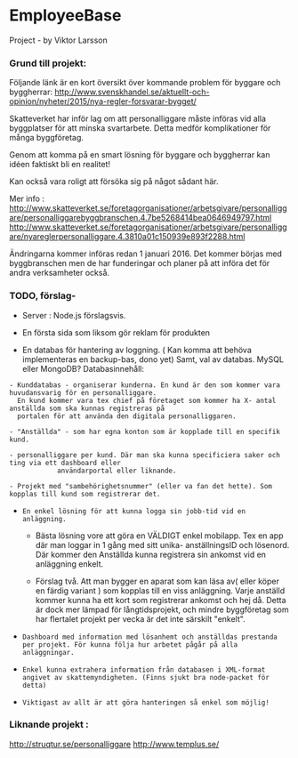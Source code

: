 # EmployeeBase
Project - by Viktor Larsson


### Grund till projekt: 
Följande länk är en kort översikt över kommande problem för byggare och byggherrar:
  http://www.svenskhandel.se/aktuellt-och-opinion/nyheter/2015/nya-regler-forsvarar-bygget/
  
Skatteverket har inför lag om att personalliggare måste införas vid alla byggplatser för att minska svartarbete.
Detta medför komplikationer för många byggföretag. 
  
Genom att komma på en smart lösning för byggare och byggherrar kan idéen faktiskt bli en realitet! 
  
Kan också vara roligt att försöka sig på något sådant här. 

Mer info :
http://www.skatteverket.se/foretagorganisationer/arbetsgivare/personalliggare/personalliggarebyggbranschen.4.7be5268414bea0646949797.html
http://www.skatteverket.se/foretagorganisationer/arbetsgivare/personalliggare/nyareglerpersonalliggare.4.3810a01c150939e893f2288.html

Ändringarna kommer införas redan 1 januari 2016. Det kommer börjas med byggbranschen men de har funderingar och planer på att införa
det för andra verksamheter också.


### TODO, förslag- 

* Server : Node.js förslagsvis. 

 *    En första sida som liksom gör reklam för produkten
 
 *    En databas för hantering av loggning. ( Kan komma att behöva implementeras en backup-bas, dono yet)
      Samt, val av databas. MySQL eller MongoDB? 
      Databasinnehåll:
      
    - Kunddatabas - organiserar kunderna. En kund är den som kommer vara huvudansvarig för en personalliggare. 
      En kund kommer vara tex chief på företaget som kommer ha X- antal anställda som ska kunnas registreras på
      portalen för att använda den digitala personalliggaren. 
          
    - "Anställda" - som har egna konton som är kopplade till en specifik kund. 
              
    - personalliggare per kund. Där man ska kunna specificiera saker och ting via ett dashboard eller
                användarportal eller liknande. 
                
    - Projekt med "sambehörighetsnummer" (eller va fan det hette). Som kopplas till kund som registrerar det. 
              
  *     En enkel lösning för att kunna logga sin jobb-tid vid en anläggning. 
      
    - Bästa lösning vore att göra en VÄLDIGT enkel mobilapp. Tex en app där man loggar in 1 gång med sitt unika- anställningsID och 
        lösenord. Där kommer den Anställda kunna registrera sin ankomst vid en anläggning enkelt.
        
    - Förslag två. Att man bygger en aparat som kan läsa av( eller köper en färdig variant ) som kopplas till en viss anläggning. 
        Varje anställd kommer kunna ha ett kort som registrerar ankomst och hej då. Detta är dock mer lämpad för långtidsprojekt,
        och mindre byggföretag som har flertalet projekt per vecka är det inte särskilt "enkelt". 
        
        
  *     Dashboard med information med lösanhemt och anställdas prestanda per projekt. För kunna följa hur arbetet pågår på alla                anläggningar.
  
  *     Enkel kunna extrahera information från databasen i XML-format angivet av skattemyndigheten. (Finns sjukt bra node-packet för detta)     
  
    
  *     Viktigast av allt är att göra hanteringen så enkel som möjlig!



### Liknande projekt : 
  http://struqtur.se/personalliggare
  http://www.templus.se/

